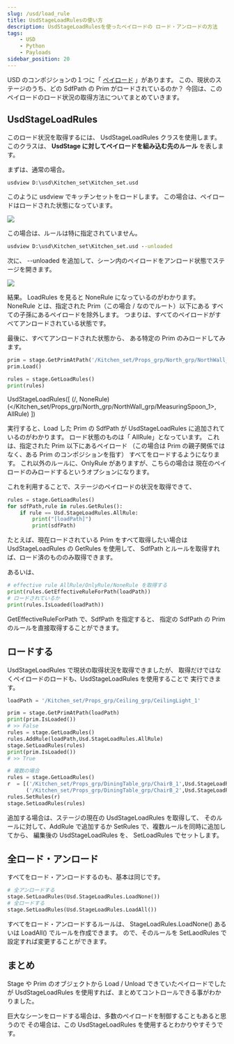 ```yaml
---
slug: /usd/load_rule
title: UsdStageLoadRulesの使い方
description: UsdStageLoadRulesを使ったペイロードの ロード・アンロードの方法
tags:
    - USD
    - Python
    - Payloads
sidebar_position: 20
---
```


USD のコンポジションの１つに「 [ペイロード](/usd/reference) 」があります。
この、現状のステージのうち、どの SdfPath の Prim がロードされているのか？
今回は、このペイロードのロード状況の取得方法についてまとめていきます。

## UsdStageLoadRules

このロード状況を取得するには、 UsdStageLoadRules クラスを使用します。
このクラスは、 **UsdStage に対してペイロードを組み込む先のルール** を表します。

まずは、通常の場合。

```bat
usdview D:\usd\Kitchen_set\Kitchen_set.usd
```

このように usdview でキッチンセットをロードします。
この場合は、ペイロードはロードされた状態になっています。

![](https://gyazo.com/d9c83e62890a6aa9a961b86582071981.png)

この場合は、ルールは特に指定されていません。

```bat
usdview D:\usd\Kitchen_set\Kitchen_set.usd --unloaded
```

次に、 --unloaded を追加して、シーン内のペイロードをアンロード状態でステージを開きます。

![](https://gyazo.com/b317b4d2f2b1976ff367b7b261d1f9db.png)

結果。
LoadRules を見ると NoneRule になっているのがわかります。
NoneRule とは、指定された Prim（この場合 / なのでルート）以下にある
すべての子孫にあるペイロードを除外します。
つまりは、すべてのペイロードがすべてアンロードされている状態です。

最後に、すべてアンロードされた状態から、
ある特定の Prim のみロードしてみます。

```python
prim = stage.GetPrimAtPath('/Kitchen_set/Props_grp/North_grp/NorthWall_grp/MeasuringSpoon_1')
prim.Load()

rules = stage.GetLoadRules()
print(rules)
```

UsdStageLoadRules([ (/, NoneRule) (</Kitchen_set/Props_grp/North_grp/NorthWall_grp/MeasuringSpoon_1>, AllRule) ])

実行すると、Load した Prim の SdfPath が UsdStageLoadRules に追加されているのがわかります。
ロード状態のものは「 AllRule」となっています。
これは、指定された Prim 以下にあるペイロード
（この場合は Prim の親子関係ではなく、ある Prim のコンポジションを指す）
すべてをロードするようになります。
これ以外のルールに、OnlyRule がありますが、こちらの場合は
現在のペイロードのみロードするというオプションになります。

これを利用することで、ステージのペイロードの状況を取得できて、

```python
rules = stage.GetLoadRules()
for sdfPath,rule in rules.GetRules():
    if rule == Usd.StageLoadRules.AllRule:
        print("[loadPath]")
        print(sdfPath)
```

たとえば、現在ロードされている Prim をすべて取得したい場合は
UsdStageLoadRules の GetRules を使用して、
SdfPath とルールを取得すれば、ロード済のもののみ取得できます。

あるいは、

```python
# effective rule AllRule/OnlyRule/NoneRule を取得する
print(rules.GetEffectiveRuleForPath(loadPath))
# ロードされているか
print(rules.IsLoaded(loadPath))
```

GetEffectiveRuleForPath で、SdfPath を指定すると、
指定の SdfPath の Prim のルールを直接取得することができます。

## ロードする

UsdStageLoadRules で現状の取得状況を取得できましたが、
取得だけではなくペイロードのロードも、UsdStageLoadRules を使用することで
実行できます。

```python
loadPath = '/Kitchen_set/Props_grp/Ceiling_grp/CeilingLight_1'

prim = stage.GetPrimAtPath(loadPath)
print(prim.IsLoaded())
# >> False
rules = stage.GetLoadRules()
rules.AddRule(loadPath,Usd.StageLoadRules.AllRule)
stage.SetLoadRules(rules)
print(prim.IsLoaded())
# >> True

# 複数の場合
rules = stage.GetLoadRules()
r  = [('/Kitchen_set/Props_grp/DiningTable_grp/ChairB_1',Usd.StageLoadRules.AllRule),
      ('/Kitchen_set/Props_grp/DiningTable_grp/ChairB_2',Usd.StageLoadRules.AllRule)]
rules.SetRules(r)
stage.SetLoadRules(rules)
```

追加する場合は、ステージの現在の UsdStageLoadRules を取得して、
そのルールに対して、AddRule で追加するか
SetRules で、複数ルールを同時に追加してから、
編集後の UsdStageLoadRules を、 SetLoadRules でセットします。

## 全ロード・アンロード

すべてをロード・アンロードするのも、基本は同じです。

```python
# 全アンロードする
stage.SetLoadRules(Usd.StageLoadRules.LoadNone())
# 全ロードする
stage.SetLoadRules(Usd.StageLoadRules.LoadAll())
```

すべてをロード・アンロードするルールは、 StageLoadRules.LoadNone() あるいは LoadAll() でルールを作成できます。
ので、そのルールを SetLaodRules で設定すれば変更することができます。

## まとめ

Stage や Prim のオブジェクトから Load / Unload できていたペイロードでしたが
UsdStageLoadRules を使用すれば、まとめてコントロールできる事がわかりました。

巨大なシーンをロードする場合は、多数のペイロードを制御することもあると思うので
その場合は、この UsdStageLoadRules を使用するとわかりやすそうです。
